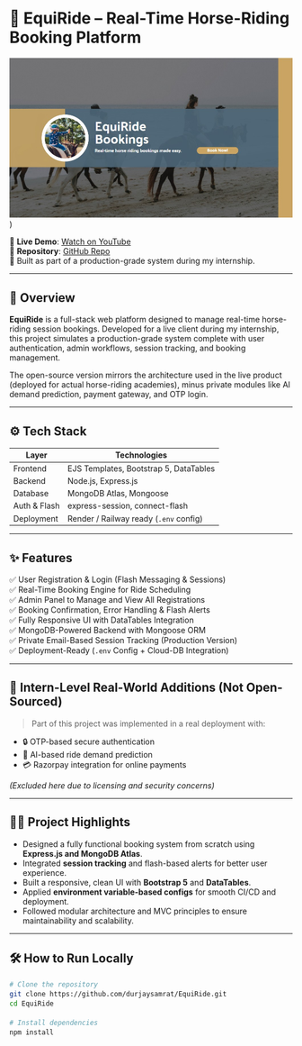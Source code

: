 # 🐎 EquiRide – Real-Time Horse-Riding Booking Platform

![EquiRide Banner](./banner.jpg)) <!-- Optional: Add a real image/GIF of your project UI -->

📍 **Live Demo**: [Watch on YouTube](https://youtu.be/h2RQVlNBfqU)  
📁 **Repository**: [GitHub Repo](https://github.com/durjaysamrat/EquiRide)  
🧠 Built as part of a production-grade system during my internship.

---

## 📌 Overview

**EquiRide** is a full-stack web platform designed to manage real-time horse-riding session bookings. Developed for a live client during my internship, this project simulates a production-grade system complete with user authentication, admin workflows, session tracking, and booking management.

The open-source version mirrors the architecture used in the live product (deployed for actual horse-riding academies), minus private modules like AI demand prediction, payment gateway, and OTP login.

---

## ⚙️ Tech Stack

| Layer         | Technologies                          |
|---------------|----------------------------------------|
| Frontend      | EJS Templates, Bootstrap 5, DataTables |
| Backend       | Node.js, Express.js                    |
| Database      | MongoDB Atlas, Mongoose                |
| Auth & Flash  | express-session, connect-flash         |
| Deployment    | Render / Railway ready (`.env` config) |

---

## ✨ Features

✅ User Registration & Login (Flash Messaging & Sessions)  
✅ Real-Time Booking Engine for Ride Scheduling  
✅ Admin Panel to Manage and View All Registrations  
✅ Booking Confirmation, Error Handling & Flash Alerts  
✅ Fully Responsive UI with DataTables Integration  
✅ MongoDB-Powered Backend with Mongoose ORM  
✅ Private Email-Based Session Tracking (Production Version)  
✅ Deployment-Ready (`.env` Config + Cloud-DB Integration)

---

## 🔐 Intern-Level Real-World Additions (Not Open-Sourced)

> Part of this project was implemented in a real deployment with:
- 🔒 OTP-based secure authentication
- 🤖 AI-based ride demand prediction
- 💳 Razorpay integration for online payments

*(Excluded here due to licensing and security concerns)*

---

## 🧑‍💻 Project Highlights

- Designed a fully functional booking system from scratch using **Express.js and MongoDB Atlas**.
- Integrated **session tracking** and flash-based alerts for better user experience.
- Built a responsive, clean UI with **Bootstrap 5** and **DataTables**.
- Applied **environment variable-based configs** for smooth CI/CD and deployment.
- Followed modular architecture and MVC principles to ensure maintainability and scalability.

---

## 🛠 How to Run Locally

```bash
# Clone the repository
git clone https://github.com/durjaysamrat/EquiRide.git
cd EquiRide

# Install dependencies
npm install
